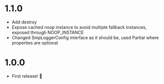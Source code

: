 # 1.1.0

* Add destroy
* Expose cached noop instance to avoid multiple fallback instances, exposed through NOOP_INSTANCE
* Changed SmpLoggerConfig interface as it should be, used Partial where properties are optional

# 1.0.0

* First release! 🎉 
